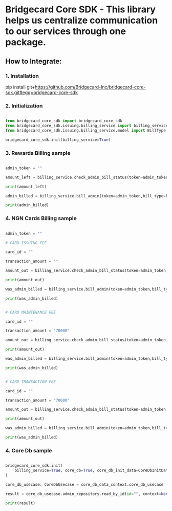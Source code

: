 # Bridgecard Core SDK - This library helps us centralize communication to our services through one package.

## How to Integrate:

### 1. Installation

pip install git+https://github.com/Bridgecard-Inc/bridgecard-core-sdk.git#egg=bridgecard-core-sdk

### 2. Initialization

```python

from bridgecard_core_sdk import bridgecard_core_sdk
from bridgecard_core_sdk.issuing.billing_service import billing_service
from bridgecard_core_sdk.issuing.billing_service.model import BillType

bridgecard_core_sdk.init(billing_service=True)
```

### 3. Rewards Billing sample

```python

admin_token = ""

amount_left = billing_service.check_admin_bill_status(token=admin_token,bill_type=BillType.CARD_REWARDS_FEE)

print(amount_left)

admin_billed = billing_service.bill_admin(token=admin_token,bill_type=BillType.CARD_REWARDS_FEE)

print(admin_billed)

```

### 4. NGN Cards Billing sample

```python

admin_token = ""

# CARD ISSUING FEE

card_id = ""

transaction_amount = ""

amount_out = billing_service.check_admin_bill_status(token=admin_token,bill_type=BillType.CARD_ISSUING_FEE_NGN_VIRTUAL_CARD)

print(amount_out)

was_admin_billed = billing_service.bill_admin(token=admin_token,bill_type=BillType.CARD_ISSUING_FEE_NGN_VIRTUAL_CARD)

print(was_admin_billed)


# CARD MAINTENANCE FEE

card_id = ""

transaction_amount = "70000"

amount_out = billing_service.check_admin_bill_status(token=admin_token,bill_type=BillType.CARD_MAINTENANCE_FEE_NGN_VIRTUAL_CARD,card_id=card_id,transaction_amount=transaction_amount)

print(amount_out)

was_admin_billed = billing_service.bill_admin(token=admin_token,bill_type=BillType.CARD_MAINTENANCE_FEE_NGN_VIRTUAL_CARD,card_id=card_id,transaction_amount=transaction_amount)

print(was_admin_billed)


# CARD TRANSACTION FEE

card_id = ""

transaction_amount = "70000"

amount_out = billing_service.check_admin_bill_status(token=admin_token,bill_type=BillType.CARD_TRANSACTION_FEE_NGN_VIRTUAL_CARD,card_id=card_id,transaction_amount=transaction_amount)

print(amount_out)

was_admin_billed = billing_service.bill_admin(token=admin_token,bill_type=BillType.CARD_TRANSACTION_FEE_NGN_VIRTUAL_CARD,card_id=card_id,transaction_amount=transaction_amount)

print(was_admin_billed)


```

### 4. Core Db sample

```python

bridgecard_core_sdk.init(
    billing_service=True, core_db=True, core_db_init_data=CoreDbInitData(admin_db=True)
)

core_db_usecase: CoreDbUsecase = core_db_data_context.core_db_usecase

result = core_db_usecase.admin_repository.read_by_id(id="", context=None)

print(result)

```